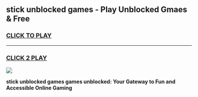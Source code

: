 
## stick unblocked games - Play Unblocked Gmaes & Free
<h3>
<a href="https://news.freeplayer.one?title=stick_unblocked_games&ref=23F">CLICK TO PLAY</a></h3>
<hr>

<h3>
<a href="https://news.freeplayer.one?title=stick_unblocked_games&ref=23F">CLICK 2 PLAY</a>
  
</h3>

<a href="https://news.freeplayer.one?title=stick_unblocked_games&ref=23F/"><img src="https://clearcache.store/games.png"></a>


**stick unblocked games games unblocked: Your Gateway to Fun and Accessible Online Gaming**
